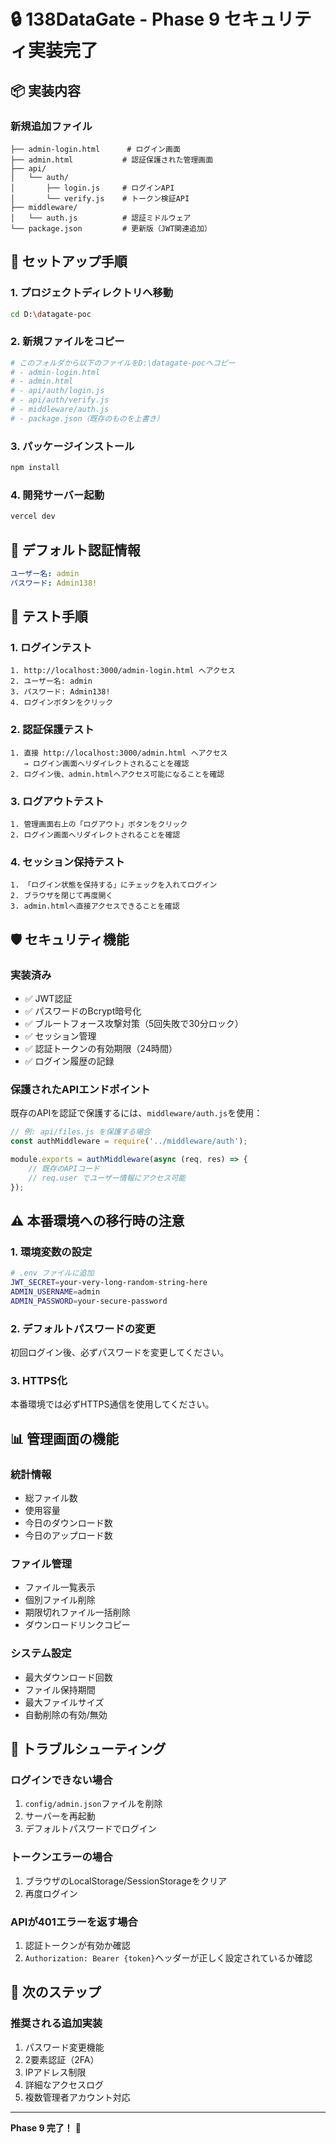 # 🔒 138DataGate - Phase 9 セキュリティ実装完了

## 📦 実装内容

### 新規追加ファイル
```
├── admin-login.html      # ログイン画面
├── admin.html           # 認証保護された管理画面
├── api/
│   └── auth/
│       ├── login.js     # ログインAPI
│       └── verify.js    # トークン検証API
├── middleware/
│   └── auth.js          # 認証ミドルウェア
└── package.json         # 更新版（JWT関連追加）
```

## 🚀 セットアップ手順

### 1. プロジェクトディレクトリへ移動
```bash
cd D:\datagate-poc
```

### 2. 新規ファイルをコピー
```bash
# このフォルダから以下のファイルをD:\datagate-pocへコピー
# - admin-login.html
# - admin.html
# - api/auth/login.js
# - api/auth/verify.js
# - middleware/auth.js
# - package.json（既存のものを上書き）
```

### 3. パッケージインストール
```bash
npm install
```

### 4. 開発サーバー起動
```bash
vercel dev
```

## 🔑 デフォルト認証情報

```yaml
ユーザー名: admin
パスワード: Admin138!
```

## 📝 テスト手順

### 1. ログインテスト
```
1. http://localhost:3000/admin-login.html へアクセス
2. ユーザー名: admin
3. パスワード: Admin138!
4. ログインボタンをクリック
```

### 2. 認証保護テスト
```
1. 直接 http://localhost:3000/admin.html へアクセス
   → ログイン画面へリダイレクトされることを確認
2. ログイン後、admin.htmlへアクセス可能になることを確認
```

### 3. ログアウトテスト
```
1. 管理画面右上の「ログアウト」ボタンをクリック
2. ログイン画面へリダイレクトされることを確認
```

### 4. セッション保持テスト
```
1. 「ログイン状態を保持する」にチェックを入れてログイン
2. ブラウザを閉じて再度開く
3. admin.htmlへ直接アクセスできることを確認
```

## 🛡️ セキュリティ機能

### 実装済み
- ✅ JWT認証
- ✅ パスワードのBcrypt暗号化
- ✅ ブルートフォース攻撃対策（5回失敗で30分ロック）
- ✅ セッション管理
- ✅ 認証トークンの有効期限（24時間）
- ✅ ログイン履歴の記録

### 保護されたAPIエンドポイント
既存のAPIを認証で保護するには、`middleware/auth.js`を使用：

```javascript
// 例: api/files.js を保護する場合
const authMiddleware = require('../middleware/auth');

module.exports = authMiddleware(async (req, res) => {
    // 既存のAPIコード
    // req.user でユーザー情報にアクセス可能
});
```

## ⚠️ 本番環境への移行時の注意

### 1. 環境変数の設定
```bash
# .env ファイルに追加
JWT_SECRET=your-very-long-random-string-here
ADMIN_USERNAME=admin
ADMIN_PASSWORD=your-secure-password
```

### 2. デフォルトパスワードの変更
初回ログイン後、必ずパスワードを変更してください。

### 3. HTTPS化
本番環境では必ずHTTPS通信を使用してください。

## 📊 管理画面の機能

### 統計情報
- 総ファイル数
- 使用容量
- 今日のダウンロード数
- 今日のアップロード数

### ファイル管理
- ファイル一覧表示
- 個別ファイル削除
- 期限切れファイル一括削除
- ダウンロードリンクコピー

### システム設定
- 最大ダウンロード回数
- ファイル保持期間
- 最大ファイルサイズ
- 自動削除の有効/無効

## 🔧 トラブルシューティング

### ログインできない場合
1. `config/admin.json`ファイルを削除
2. サーバーを再起動
3. デフォルトパスワードでログイン

### トークンエラーの場合
1. ブラウザのLocalStorage/SessionStorageをクリア
2. 再度ログイン

### APIが401エラーを返す場合
1. 認証トークンが有効か確認
2. `Authorization: Bearer {token}`ヘッダーが正しく設定されているか確認

## 📝 次のステップ

### 推奨される追加実装
1. パスワード変更機能
2. 2要素認証（2FA）
3. IPアドレス制限
4. 詳細なアクセスログ
5. 複数管理者アカウント対応

---
**Phase 9 完了！** 🎉